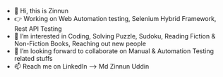 - 👋 Hi, this is Zinnun
- 👉 Working on Web Automation testing, Selenium Hybrid Framework, Rest API Testing
- 👀 I’m interested in Coding, Solving Puzzle, Sudoku, Reading Fiction & Non-Fiction Books, Reaching out new people 
- 💞️ I’m looking forward to collaborate on Manual & Automation Testing related stuffs
- 📫 Reach me on LinkedIn --> Md Zinnun Uddin

<!---
mdzinnun75/mdzinnun75 is a ✨ special ✨ repository because its `README.md` (this file) appears on your GitHub profile.
You can click the Preview link to take a look at your changes.
--->

